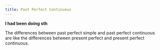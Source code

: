 ```yaml
---
title: Past Perfect Continuous
---
```


**I had been doing sth**

The differences between past perfect simple and past perfect continuous are like the differences between present perfect and present perfect continuous.
